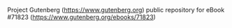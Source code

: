 Project Gutenberg (https://www.gutenberg.org) public repository
for eBook #71823 (https://www.gutenberg.org/ebooks/71823)
